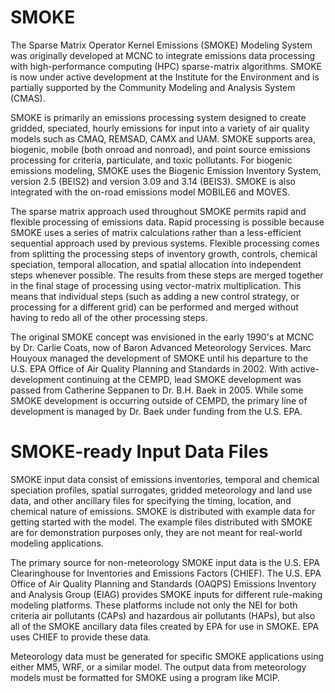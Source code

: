 # SMOKE

The Sparse Matrix Operator Kernel Emissions (SMOKE) Modeling System was originally developed at MCNC to integrate emissions data processing with high-performance computing (HPC) sparse-matrix algorithms. SMOKE is now under active development at the Institute for the Environment and is partially supported by the Community Modeling and Analysis System (CMAS).

SMOKE is primarily an emissions processing system designed to create gridded, speciated, hourly emissions for input into a variety of air quality models such as CMAQ, REMSAD, CAMX and UAM. SMOKE supports area, biogenic, mobile (both onroad and nonroad), and point source emissions processing for criteria, particulate, and toxic pollutants. For biogenic emissions modeling, SMOKE uses the Biogenic Emission Inventory System, version 2.5 (BEIS2) and version 3.09 and 3.14 (BEIS3). SMOKE is also integrated with the on-road emissions model MOBILE6 and MOVES.

The sparse matrix approach used throughout SMOKE permits rapid and flexible processing of emissions data. Rapid processing is possible because SMOKE uses a series of matrix calculations rather than a less-efficient sequential approach used by previous systems. Flexible processing comes from splitting the processing steps of inventory growth, controls, chemical speciation, temporal allocation, and spatial allocation into independent steps whenever possible. The results from these steps are merged together in the final stage of processing using vector-matrix multiplication. This means that individual steps (such as adding a new control strategy, or processing for a different grid) can be performed and merged without having to redo all of the other processing steps.

The original SMOKE concept was envisioned in the early 1990's at MCNC by Dr. Carlie Coats, now of Baron Advanced Meteorology Services. Marc Houyoux managed the development of SMOKE until his departure to the U.S. EPA Office of Air Quality Planning and Standards in 2002. With active-development continuing at the CEMPD, lead SMOKE development was passed from Catherine Seppanen to Dr. B.H. Baek in 2005. While some SMOKE development is occurring outside of CEMPD, the primary line of development is managed by Dr. Baek under funding from the U.S. EPA.

# SMOKE-ready Input Data Files

SMOKE input data consist of emissions inventories, temporal and chemical speciation profiles, spatial surrogates, gridded meteorology and land use data, and other ancillary files for specifying the timing, location, and chemical nature of emissions. SMOKE is distributed with example data for getting started with the model. The example files distributed with SMOKE are for demonstration purposes only, they are not meant for real-world modeling applications.

The primary source for non-meteorology SMOKE input data is the U.S. EPA Clearinghouse for Inventories and Emissions Factors (CHIEF). The U.S. EPA Office of Air Quality Planning and Standards (OAQPS) Emissions Inventory and Analysis Group (EIAG) provides SMOKE inputs for different rule-making modeling platforms. These platforms include not only the NEI for both criteria air pollutants (CAPs) and hazardous air pollutants (HAPs), but also all of the SMOKE ancillary data files created by EPA for use in SMOKE. EPA uses CHIEF to provide these data.

Meteorology data must be generated for specific SMOKE applications using either MM5, WRF, or a similar model. The output data from meteorology models must be formatted for SMOKE using a program like MCIP.

